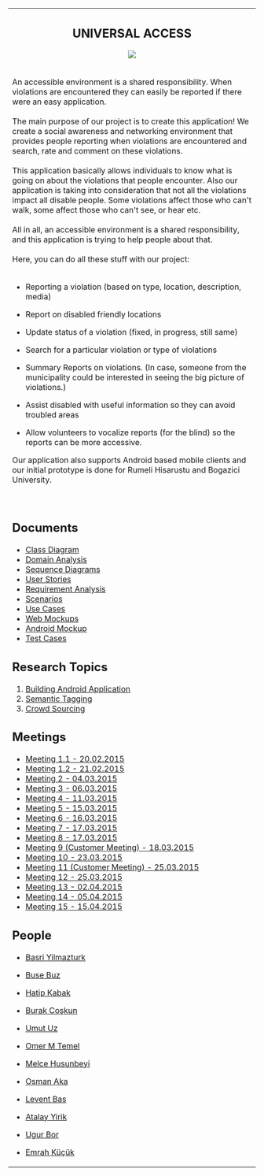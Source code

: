 <table>

<tr align='middle'>
<td>

<h2>UNIVERSAL ACCESS</h2>

<a href='http://imgur.com/TwBD6JG'><img src='http://i.imgur.com/TwBD6JG.jpg' /></a>
</td>
</tr>

<tr>
<td width='800px' valign='top'>


An accessible environment is a shared responsibility. When violations are encountered they can easily be reported if there were an easy application.<br>
<br>
The main purpose of our project is to create this application! We create a social awareness and networking environment that provides people reporting when violations are encountered and search, rate and comment on these violations.<br>
<br>
This application basically allows individuals to know what is going on about the violations that people encounter. Also our application is taking into consideration that not all the violations impact all disable people. Some violations affect those who can't walk, some affect those who can't see, or hear etc.<br>
<br>
All in all, an accessible environment is a shared responsibility, and this application is trying to help people about that.<br>
<br>
Here, you can do all these stuff with our project:<br>
<br>
<ul><li>Reporting a violation (based on type, location, description, media)</li></ul>

<ul><li>Report on disabled friendly locations</li></ul>

<ul><li>Update status of a violation (fixed, in progress, still same)</li></ul>

<ul><li>Search for a particular violation or type of violations</li></ul>

<ul><li>Summary Reports on violations. (In case, someone from the municipality could be interested in seeing the big picture of violations.)</li></ul>

<ul><li>Assist disabled with useful information so they can avoid troubled areas</li></ul>

<ul><li>Allow volunteers to vocalize reports (for the blind) so the reports can be more accessive.</li></ul>

Our application also supports Android based mobile clients and our initial prototype is done for Rumeli Hisarustu and Bogazici University.<br>
<br>
<br>
<h2>Documents</h2>
<ul>
	<li><a href='Documents/ClassDiagram.md'>Class Diagram</a></li>
	<li><a href='Documents/DomainAnalysis.md'>Domain Analysis</a></li>
	<li><a href='Documents/sequenceDiagram.md'>Sequence Diagrams</a></li>
	<li><a href='Documents/UserStories.md'>User Stories</a></li>
	<li><a href='Documents/RequirementAnalysis.md'>Requirement Analysis</a></li>
	<li><a href='Documents/scenarios.md'>Scenarios</a></li>
	<li><a href='Documents/UseCases.md'>Use Cases</a></li>
	<li><a href='Documents/web_mockups.md'>Web Mockups</a></li>
	<li><a href='Documents/android_mockup.md'>Android Mockup</a></li>
	<li><a href='Documents/TestCases.md'>Test Cases</a></li>
</ul>


<h2>Research Topics</h2>
<ol><li><a href='BuildingAndroidApplication.md'>Building Android Application</a>
</li><li><a href='semanticTagging.md'>Semantic Tagging</a>
</li><li><a href='crowdsourcing.md'>Crowd Sourcing</a></li></ol>


<h2>Meetings</h2>

<ul><li><a href='https://code.google.com/p/bounswe2015group9/wiki/meetingNotes#Meeting_#1.1'>Meeting 1.1 - 20.02.2015</a>
</li><li><a href='https://code.google.com/p/bounswe2015group9/wiki/meetingNotes#Meeting_#1.2'>Meeting 1.2 - 21.02.2015</a>
</li><li><a href='https://code.google.com/p/bounswe2015group9/wiki/meetingNotes#Meeting_#2'>Meeting 2 - 04.03.2015</a>
</li><li><a href='https://code.google.com/p/bounswe2015group9/wiki/meetingNotes#Meeting_#3'>Meeting 3 - 06.03.2015</a>
</li><li><a href='https://code.google.com/p/bounswe2015group9/wiki/meetingNotes#Meeting_#4'>Meeting 4 - 11.03.2015</a>
</li><li><a href='https://code.google.com/p/bounswe2015group9/wiki/meetingNotes#Meeting_#5'>Meeting 5 - 15.03.2015</a>
</li><li><a href='https://code.google.com/p/bounswe2015group9/wiki/meetingNotes#Meeting_#6'>Meeting 6 - 16.03.2015</a>
</li><li><a href='https://code.google.com/p/bounswe2015group9/wiki/meetingNotes#Meeting_#7'>Meeting 7 - 17.03.2015</a>
</li><li><a href='https://code.google.com/p/bounswe2015group9/wiki/meetingNotes#Meeting_#8'>Meeting 8 - 17.03.2015</a>
</li><li><a href='https://code.google.com/p/bounswe2015group9/wiki/meetingNotes#Meeting_#9_(Customer_Meeting)'>Meeting 9 (Customer Meeting) - 18.03.2015</a>
</li><li><a href='https://code.google.com/p/bounswe2015group9/wiki/meetingNotes#Meeting_#10'>Meeting 10 - 23.03.2015</a>
</li><li><a href='https://code.google.com/p/bounswe2015group9/wiki/meetingNotes#Meeting_#11_(Customer_Meeting)'>Meeting 11 (Customer Meeting) - 25.03.2015</a>
</li><li><a href='https://code.google.com/p/bounswe2015group9/wiki/meetingNotes#Meeting_#12'>Meeting 12 - 25.03.2015</a>
</li><li><a href='https://code.google.com/p/bounswe2015group9/wiki/meetingNotes#Meeting_#13'>Meeting 13 - 02.04.2015</a>
</li><li><a href='https://code.google.com/p/bounswe2015group9/wiki/meetingNotes#Meeting_#14'>Meeting 14 - 05.04.2015</a>
</li><li><a href='https://code.google.com/p/bounswe2015group9/wiki/meetingNotes#Meeting_#15'>Meeting 15 - 15.04.2015</a></li></ul>



<h2>People</h2>

<ul><li><a href='basriyilmazturk.md'>Basri Yilmazturk</a></li></ul>

<ul><li><a href='https://code.google.com/p/bounswe2015group9/wiki/BuseBuz'>Buse Buz</a></li></ul>

<ul><li><a href='https://code.google.com/p/bounswe2015group9/wiki/hatipkabak'>Hatip Kabak</a></li></ul>

<ul><li><a href='https://code.google.com/p/bounswe2015group9/wiki/BurakCoskun'>Burak Coşkun</a></li></ul>

<ul><li><a href='https://code.google.com/p/bounswe2015group9/wiki/UmutUz'>Umut Uz</a></li></ul>

<ul><li><a href='https://code.google.com/p/bounswe2015group9/wiki/OmerMTemel'>Omer M Temel</a></li></ul>

<ul><li><a href='https://code.google.com/p/bounswe2015group9/wiki/melce_husunbeyi'>Melce Husunbeyi</a></li></ul>

<ul><li><a href='https://code.google.com/p/bounswe2015group9/wiki/osman_aka'>Osman Aka</a></li></ul>

<ul><li><a href='https://code.google.com/p/bounswe2015group9/wiki/LeventBas'>Levent Bas</a></li></ul>

<ul><li><a href='https://code.google.com/p/bounswe2015group9/wiki/atalay_yirik'>Atalay Yirik</a></li></ul>

<ul><li><a href='ugur_bor.md'>Ugur Bor</a></li></ul>

<ul><li><a href='https://code.google.com/p/bounswe2015group9/wiki/emrah_kucuk'>Emrah Küçük</a>